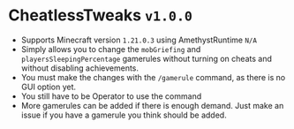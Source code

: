 # CheatlessTweaks `v1.0.0`
* Supports Minecraft version `1.21.0.3` using AmethystRuntime `N/A`
* Simply allows you to change the `mobGriefing` and `playersSleepingPercentage` gamerules without turning on cheats and without disabling achievements.
* You must make the changes with the `/gamerule` command, as there is no GUI option yet.
* You still have to be Operator to use the command
* More gamerules can be added if there is enough demand. Just make an issue if you have a gamerule you think should be added.
